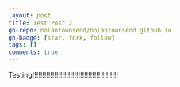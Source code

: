 ```yaml
---
layout: post
title: Test Post 2
gh-repo: nolantownsend/nolantownsend.github.io
gh-badge: [star, fork, follow]
tags: []
comments: true
---
```


Testing!!!!!!!!!!!!!!!!!!!!!!!!!!!!!!!!!!!!!!!!!!!